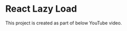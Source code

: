 # React Lazy Load

This project is created as part of below YouTube video.

<p align="center"> 
    <a href="https://youtu.be/9YhlGTC87tw" target="_blank">
    <img src=""></img>
  </a>
</p>
